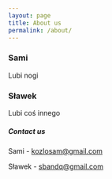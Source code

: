 ```yaml
---
layout: page
title: About us
permalink: /about/
---
```


### Sami
Lubi nogi

### Sławek
Lubi coś innego

##### Contact us

Sami - [kozlosam@gmail.com](mailto:kozlosam@gmail.com)

Sławek - [sbandq@gmail.com](mailto:sbandq@gmail.com)

